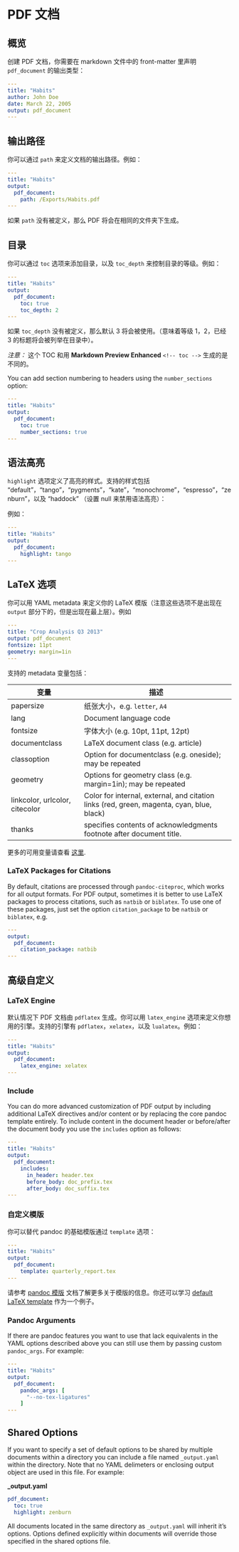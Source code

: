 # PDF 文档

## 概览

创建 PDF 文档，你需要在 markdown 文件中的 front-matter 里声明 `pdf_document` 的输出类型：

```yaml
---
title: "Habits"
author: John Doe
date: March 22, 2005
output: pdf_document
---

```

## 输出路径

你可以通过 `path` 来定义文档的输出路径。例如：

```yaml
---
title: "Habits"
output:
  pdf_document:
    path: /Exports/Habits.pdf
---

```

如果 `path` 没有被定义，那么 PDF 将会在相同的文件夹下生成。

## 目录

你可以通过 `toc` 选项来添加目录，以及 `toc_depth` 来控制目录的等级。例如：

```yaml
---
title: "Habits"
output:
  pdf_document:
    toc: true
    toc_depth: 2
---

```

如果 `toc_depth` 没有被定义，那么默认 3 将会被使用。（意味着等级 1，2，已经 3 的标题将会被列举在目录中）。

_注意：_ 这个 TOC 和用 **Markdown Preview Enhanced** `<!-- toc -->` 生成的是不同的。

You can add section numbering to headers using the `number_sections` option:

```yaml
---
title: "Habits"
output:
  pdf_document:
    toc: true
    number_sections: true
---

```

## 语法高亮

`highlight` 选项定义了高亮的样式。支持的样式包括 “default”，“tango”，“pygments”，“kate”，“monochrome”，“espresso”，“zenburn”，以及 “haddock” （设置 null 来禁用语法高亮）：

例如：

```yaml
---
title: "Habits"
output:
  pdf_document:
    highlight: tango
---

```

## LaTeX 选项

你可以用 YAML metadata 来定义你的 LaTeX 模版（注意这些选项不是出现在 `output` 部分下的，但是出现在最上层）。例如

```yaml
---
title: "Crop Analysis Q3 2013"
output: pdf_document
fontsize: 11pt
geometry: margin=1in
---

```

支持的 metadata 变量包括：

| 变量                           | 描述                                                                                      |
| ------------------------------ | ----------------------------------------------------------------------------------------- |
| papersize                      | 纸张大小，e.g. `letter`, `A4`                                                             |
| lang                           | Document language code                                                                    |
| fontsize                       | 字体大小 (e.g. 10pt, 11pt, 12pt)                                                          |
| documentclass                  | LaTeX document class (e.g. article)                                                       |
| classoption                    | Option for documentclass (e.g. oneside); may be repeated                                  |
| geometry                       | Options for geometry class (e.g. margin=1in); may be repeated                             |
| linkcolor, urlcolor, citecolor | Color for internal, external, and citation links (red, green, magenta, cyan, blue, black) |
| thanks                         | specifies contents of acknowledgments footnote after document title.                      |

更多的可用变量请查看 [这里](https://pandoc.org/MANUAL.html#variables-for-latex).

### LaTeX Packages for Citations

By default, citations are processed through `pandoc-citeproc`, which works for all output formats. For PDF output, sometimes it is better to use LaTeX packages to process citations, such as `natbib` or `biblatex`. To use one of these packages, just set the option `citation_package` to be `natbib` or `biblatex`, e.g.

```yaml
---
output:
  pdf_document:
    citation_package: natbib
---

```

## 高级自定义

### LaTeX Engine

默认情况下 PDF 文档由 `pdflatex` 生成。你可以用 `latex_engine` 选项来定义你想用的引擎。支持的引擎有 `pdflatex`，`xelatex`，以及 `lualatex`。例如：

```yaml
---
title: "Habits"
output:
  pdf_document:
    latex_engine: xelatex
---

```

### Include

You can do more advanced customization of PDF output by including additional LaTeX directives and/or content or by replacing the core pandoc template entirely. To include content in the document header or before/after the document body you use the `includes` option as follows:

```yaml
---
title: "Habits"
output:
  pdf_document:
    includes:
      in_header: header.tex
      before_body: doc_prefix.tex
      after_body: doc_suffix.tex
---

```

### 自定义模版

你可以替代 pandoc 的基础模版通过 `template` 选项：

```yaml
---
title: "Habits"
output:
  pdf_document:
    template: quarterly_report.tex
---

```

请参考 [pandoc 模版](https://pandoc.org/README.html#templates) 文档了解更多关于模版的信息。你还可以学习 [default LaTeX template](https://github.com/jgm/pandoc-templates/blob/master/default.latex) 作为一个例子。

### Pandoc Arguments

If there are pandoc features you want to use that lack equivalents in the YAML options described above you can still use them by passing custom `pandoc_args`. For example:

```yaml
---
title: "Habits"
output:
  pdf_document:
    pandoc_args: [
      "--no-tex-ligatures"
    ]
---
```

## Shared Options

If you want to specify a set of default options to be shared by multiple documents within a directory you can include a file named `_output.yaml` within the directory. Note that no YAML delimeters or enclosing output object are used in this file. For example:

**\_output.yaml**

```yaml
pdf_document:
  toc: true
  highlight: zenburn
```

All documents located in the same directory as `_output.yaml` will inherit it’s options. Options defined explicitly within documents will override those specified in the shared options file.
